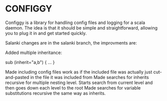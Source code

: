 
CONFIGGY
========

Configgy is a library for handling config files and logging for a scala
daemon. The idea is that it should be simple and straightforward, allowing
you to plug it in and get started quickly.



Salanki changes are in the salanki branch, the improvments are:

Added multiple inheritance:

sub (inherit="a,b") {
…
}

Made including config files work as if the included file was actually just cut-and-pasted in the file it was included from
Made searches for inherits recursive for multiple nesting level. Starts search from current level and then goes down each level to the root
Made searches for variable substitutions recursive the same way as inherits.